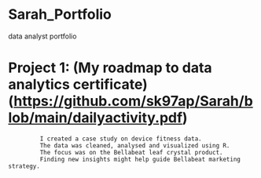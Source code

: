 # Sarah_Portfolio
data analyst portfolio

# Project 1: (My roadmap to data analytics certificate)(https://github.com/sk97ap/Sarah/blob/main/dailyactivity.pdf)
             I created a case study on device fitness data.
             The data was cleaned, analysed and visualized using R. 
             The focus was on the Bellabeat leaf crystal product. 
             Finding new insights might help guide Bellabeat marketing strategy. 
